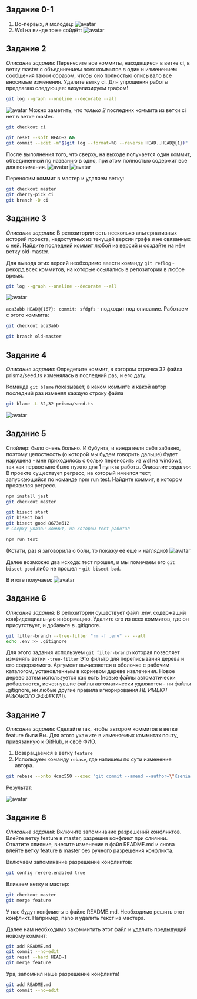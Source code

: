 ## Задание 0-1 ##
1. Во-первых, я молодец:
![avatar](./docs/0_1.png)
2. Wsl на винде тоже сойдёт:
![avatar](./docs/0_2.png)
## Задание 2 ##
_Описание задания_: Перенесите все коммиты, находящиеся в ветке ci, в ветку master с объединением всех коммитов в один и изменением сообщения таким образом, чтобы оно полностью описывало все вносимые изменения. Удалите ветку ci.
Для упрощения работы предлагаю следующее: визуализируем графом!
```bash
git log --graph --oneline --decorate --all
```
![avatar](./docs/2_1.png)
Можно заметить, что _только 2_ последних коммита из ветки ci нет в ветке master. 

```bash
git checkout ci

git reset --soft HEAD~2 && 
git commit --edit -m"$(git log --format=%B --reverse HEAD..HEAD@{1})"
```
После выполнения того, что сверху, на выходе получается один коммит, объединенный по названию в одно, при этом полностью содержит всё для понимания.
![avatar](./docs/2_2.png)
![avatar](./docs/2_3.png)

Переносим коммит в мастер и удаляем ветку:
```bash
git checkout master
git cherry-pick ci
git branch -D ci
```

## Задание 3 ##
_Описание задания_: В репозитории есть несколько альтернативных историй проекта, недоступных из текущей версии графа и не связанных с ней. Найдите последний коммит любой из версий и создайте на нём ветку old-master.

Для вывода этих версий необходимо ввести команду ```git reflog``` - рекорд всех коммитов, на которые ссылались в репозитории в любое время.

```bash
git log --graph --oneline --decorate --all
```
![avatar](./docs/3_1.png)

```aca3abb HEAD@{167}: commit: sfdgfs``` - подходит под описание. Работаем с этого коммита:

```bash
git checkout aca3abb

git branch old-master
```
## Задание 4 ##

_Описание задания_: Определите коммит, в котором строчка 32 файла prisma/seed.ts изменялась в последний раз, и его дату.

Команда ```git blame``` показывает, в каком коммите и какой автор последний раз изменял каждую строку файла

```bash
git blame -L 32,32 prisma/seed.ts
```

![avatar](./docs/4_1.png)

## Задание 5 ##
Спойлер: было очень больно. И бубунта, и винда вели себя забавно, поэтому целостность (о которой мы будем говорить дальше) будет нарушена - мне приходилось с болью переносить из wsl на windows, так как первое мне было нужно для 1 пункта работы.
_Описание задания_: В проекте существует регресс, на который имеется тест, запускающийся по команде npm run test. Найдите коммит, в котором проявился регресс.

```bash
npm install jest
git checkout master

git bisect start
git bisect bad
git bisect good 8673a612 
# Сверху указан коммит, на котором тест работал

npm run test
```

(Кстати, раз я заговорила о боли, то покажу её ещё и наглядно)
![avatar](./docs/5_1.png)

Далее возможно два исхода: тест прошел, и мы помечаем его ```git bisect good``` либо не прошел - ```git bisect bad```.

В итоге получаем: 
![avatar](./docs/5_2.png)


## Задание 6 ##
_Описание задания_: В репозитории существует файл .env, содержащий конфиденциальную информацию. Удалите его из всех коммитов, где он присутствует, и добавьте в .gitignore.

```bash
git filter-branch --tree-filter "rm -f .env" -- --all
echo .env >> .gitignore
```
Для этого задания используем ```git filter-branch``` которая позволяет изменять ветки   ```-tree-filter``` Это фильтр для переписывания дерева и его содержимого. Аргумент вычисляется в оболочке с рабочим каталогом, установленным в корневом дереве извлечения. Новое дерево затем используется как есть (новые файлы автоматически добавляются, исчезнувшие файлы автоматически удаляются - ни файлы .gitignore, ни любые другие правила игнорирования *НЕ ИМЕЮТ НИКАКОГО ЭФФЕКТА*!).

## Задание 7 ##
_Описание задания_: Сделайте так, чтобы автором коммитов в ветке feature были Вы. Для этого укажите в изменяемых коммитах почту, привязанную к GitHub, и своё ФИО.

1. Возвращаемся в ветку `feature`
2. Используем команду `rebase`, где напишем по сути изменение автора.

```bash
git rebase --onto 4cac550 --exec "git commit --amend --author=\"Ksenia Vasyutinskaya <pks2002@yandex.ru>\"" 4cac550
```
Результат: 

![avatar](./docs/7_1.png)

## Задание 8 ##
_Описание задания_: Включите запоминание разрешений конфликтов. Влейте ветку feature в master, разрешив конфликт при слиянии. Откатите слияние, внесите изменение в файл README.md и снова влейте ветку feature в master без ручного разрешения конфликта.

Включаем запоминание разрешение конфликтов:
```bash
git config rerere.enabled true
```
Вливаем ветку в мастер:
```bash
git checkout master
git merge feature
```
У нас будут конфликты в файле README.md. Необходимо решить этот конфликт. Например, nano и удалить текст из мастера.

Далее нам необходимо закоммитить этот файл и удалить предыдущий новому коммит:
```bash
git add README.md
git commit --no-edit
git reset --hard HEAD~1
git merge feature
```

Ура, запомнил наше разрешение конфликта! 
```bash
git add README.md
git commit --no-edit
```